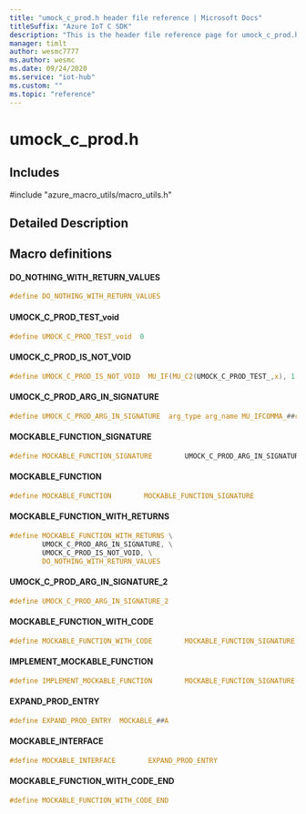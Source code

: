 ```yaml
---                             
title: "umock_c_prod.h header file reference | Microsoft Docs" 
titleSuffix: "Azure IoT C SDK"            
description: "This is the header file reference page for umock_c_prod.h in the Azure IoT C SDK. This SDK is used with Azure IoT Hub and Azure IoT Hub Device Provisioning Service"            
manager: timlt                 
author: wesmc7777              
ms.author: wesmc               
ms.date: 09/24/2020                    
ms.service: "iot-hub"             
ms.custom: ""                
ms.topic: "reference"        
---                            
```


# umock_c_prod.h 

## Includes

\#include "azure_macro_utils/macro_utils.h"  

## Detailed Description

## Macro definitions

#### DO_NOTHING_WITH_RETURN_VALUES

```C
#define DO_NOTHING_WITH_RETURN_VALUES
```

#### UMOCK_C_PROD_TEST_void

```C
#define UMOCK_C_PROD_TEST_void  0 
```

#### UMOCK_C_PROD_IS_NOT_VOID

```C
#define UMOCK_C_PROD_IS_NOT_VOID  MU_IF(MU_C2(UMOCK_C_PROD_TEST_,x), 1, 0) 
```

#### UMOCK_C_PROD_ARG_IN_SIGNATURE

```C
#define UMOCK_C_PROD_ARG_IN_SIGNATURE  arg_type arg_name MU_IFCOMMA_##count 
```

#### MOCKABLE_FUNCTION_SIGNATURE

```C
#define MOCKABLE_FUNCTION_SIGNATURE        UMOCK_C_PROD_ARG_IN_SIGNATURE 
```

#### MOCKABLE_FUNCTION

```C
#define MOCKABLE_FUNCTION        MOCKABLE_FUNCTION_SIGNATURE 
```

#### MOCKABLE_FUNCTION_WITH_RETURNS

```C
#define MOCKABLE_FUNCTION_WITH_RETURNS \
        UMOCK_C_PROD_ARG_IN_SIGNATURE, \
        UMOCK_C_PROD_IS_NOT_VOID, \
        DO_NOTHING_WITH_RETURN_VALUES 
```

#### UMOCK_C_PROD_ARG_IN_SIGNATURE_2

```C
#define UMOCK_C_PROD_ARG_IN_SIGNATURE_2
```

#### MOCKABLE_FUNCTION_WITH_CODE

```C
#define MOCKABLE_FUNCTION_WITH_CODE        MOCKABLE_FUNCTION_SIGNATURE 
```

#### IMPLEMENT_MOCKABLE_FUNCTION

```C
#define IMPLEMENT_MOCKABLE_FUNCTION        MOCKABLE_FUNCTION_SIGNATURE 
```

#### EXPAND_PROD_ENTRY

```C
#define EXPAND_PROD_ENTRY  MOCKABLE_##A 
```

#### MOCKABLE_INTERFACE

```C
#define MOCKABLE_INTERFACE        EXPAND_PROD_ENTRY 
```

#### MOCKABLE_FUNCTION_WITH_CODE_END

```C
#define MOCKABLE_FUNCTION_WITH_CODE_END
```


